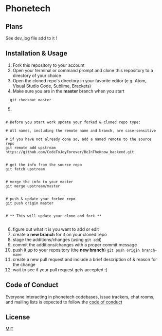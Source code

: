 # Phonetech


## Plans

See dev_log file add to it !



## Installation & Usage

1. Fork this repository to your account
2. Open your terminal or command prompt and clone this repository to a directory of your choice
3. Open the cloned repo's directory in your favorite editor (e.g. Atom, Visual Studio Code, Sublime, Brackets)
4. Make sure you are in the **master** branch when you start

```shell
  git checkout master
```




5. 

  ```shell

  # Before you start work update your forked & cloned repo type: 
  
  # All names, including the remote name and branch, are case-sensitive

  # if you have not already done so, add a named remote to the source repo
  git remote add upstream https://github.com/CodeToJoyForever/BeInTheKnow_backend.git


  # get the info from the source repo
  git fetch upstream


  # merge the info to your master
  git merge upstream/master


  # push & update your forked repo
  git push origin master


  # ** This will update your clone and fork **


  ```

6. figure out what it is you want to add or edit
7. create a **new branch** for it on your cloned repo
12. stage the additions/changes (using `git add`)
13. commit the additions/changes with a proper commit message
14. push it up to your repository (the **new branch**) `git push origin branch-name`
15. create a new pull request and include a brief description of & reason for the change
16. wait to see if your pull request gets accepted :)


## Code of Conduct

Everyone interacting in phonetech codebases, issue trackers, chat rooms, and mailing lists is expected to follow the [code of conduct](./CODE_OF_CONDUCT.md)

## License
 [MIT](./License) 